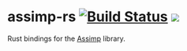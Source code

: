 # assimp-rs [![Build Status][travis-badge]][travis] [![][crates-badge]][crates]

Rust bindings for the [Assimp](http://assimp.sourceforge.net/) library.

[travis]: https://travis-ci.org/Eljay/assimp-rs
[travis-badge]: https://travis-ci.org/Eljay/assimp-rs.svg?branch=master
[crates]: https://crates.io/crates/assimp
[crates-badge]: http://meritbadge.herokuapp.com/assimp
